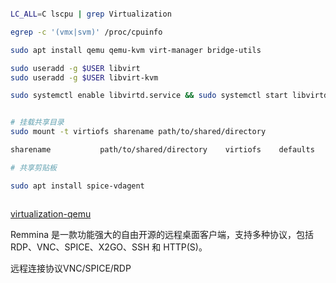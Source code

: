 
```bash

LC_ALL=C lscpu | grep Virtualization

egrep -c '(vmx|svm)' /proc/cpuinfo

sudo apt install qemu qemu-kvm virt-manager bridge-utils

sudo useradd -g $USER libvirt
sudo useradd -g $USER libvirt-kvm

sudo systemctl enable libvirtd.service && sudo systemctl start libvirtd.service


# 挂载共享目录
sudo mount -t virtiofs sharename path/to/shared/directory

sharename           path/to/shared/directory    virtiofs    defaults        0       0

# 共享剪贴板

sudo apt install spice-vdagent



```


[virtualization-qemu](https://ubuntu.com/server/docs/virtualization-qemu)


Remmina 是一款功能强大的自由开源的远程桌面客户端，支持多种协议，包括 RDP、VNC、SPICE、X2GO、SSH 和 HTTP(S)。

远程连接协议VNC/SPICE/RDP
